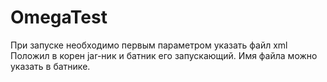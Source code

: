 # OmegaTest
При запуске необходимо первым параметром указать файл xml
Положил в корен jar-ник и батник его запускающий. Имя файла можно указать в батнике. 
